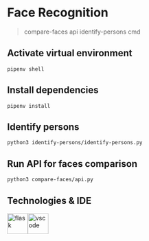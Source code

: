 # Face Recognition

> compare-faces api
> identify-persons cmd

## Activate virtual environment
```
pipenv shell
```

## Install dependencies
```
pipenv install
```

## Identify persons
```
python3 identify-persons/identify-persons.py
```

## Run API for faces comparison
```
python3 compare-faces/api.py
```

## Technologies & IDE

<div>
  <img style="float: left" src="https://upload.wikimedia.org/wikipedia/commons/3/3c/Flask_logo.svg" height="48" alt="flask"> &nbsp;
  <img style="float: left" src="https://code.visualstudio.com/assets/updates/1_35/logo-stable.png" height="48" alt="vscode">
</div>
